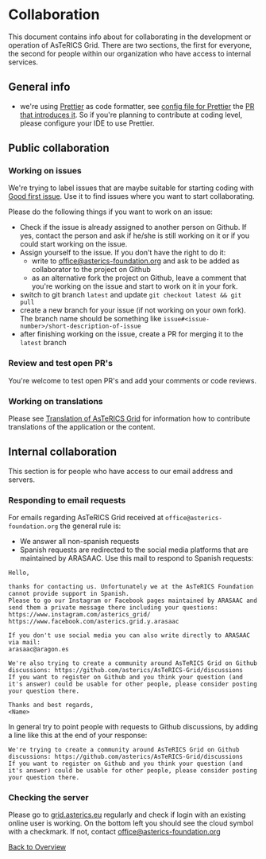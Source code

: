 # Collaboration

This document contains info about for collaborating in the development or operation of AsTeRICS Grid.
There are two sections, the first for everyone, the second for people within our organization who have access to internal
services.

## General info
* we're using [Prettier](https://prettier.io/) as code formatter, see [config file for Prettier](https://github.com/asterics/AsTeRICS-Grid/blob/master/.prettierrc) the [PR that introduces it](https://github.com/asterics/AsTeRICS-Grid/pull/246). So if you're planning to contribute at coding level, please configure your IDE to use Prettier.

## Public collaboration
### Working on issues
We're trying to label issues that are maybe suitable for starting coding with [Good first issue](https://github.com/asterics/AsTeRICS-Grid/issues?q=is%3Aissue+is%3Aopen+label%3A%22good+first+issue%22). Use it to find issues where you want to start collaborating.

Please do the following things if you want to work on an issue:
* Check if the issue is already assigned to another person on Github. If yes, contact the person and ask if he/she is still working on it or if you could start working on the issue.
* Assign yourself to the issue. If you don't have the right to do it:
   * write to office@asterics-foundation.org and ask to be added as collaborator to the project on Github
   * as an alternative fork the project on Github, leave a comment that you're working on the issue and start to work on it in your fork.
* switch to git branch `latest` and update `git checkout latest && git pull`
* create a new branch for your issue (if not working on your own fork). The branch name should be something like `issue#<issue-number>/short-description-of-issue`
* after finishing working on the issue, create a PR for merging it to the `latest` branch

### Review and test open PR's
You're welcome to test open PR's and add your comments or code reviews.

### Working on translations
Please see [Translation of AsTeRICS Grid](../documentation_user/contributing-to-ag.md#translate-the-application) for information how to contribute translations of the application or the content.

## Internal collaboration
This section is for people who have access to our email address and servers.

### Responding to email requests
For emails regarding AsTeRICS Grid received at `office@asterics-foundation.org` the general rule is:
* We answer all non-spanish requests
* Spanish requests are redirected to the social media platforms that are maintained by ARASAAC. Use this mail to respond to Spanish requests:

```
Hello,

thanks for contacting us. Unfortunately we at the AsTeRICS Foundation cannot provide support in Spanish.
Please to go our Instagram or Facebook pages maintained by ARASAAC and send them a private message there including your questions:
https://www.instagram.com/asterics_grid/
https://www.facebook.com/asterics.grid.y.arasaac

If you don't use social media you can also write directly to ARASAAC via mail:
arasaac@aragon.es

We're also trying to create a community around AsTeRICS Grid on Github discussions: https://github.com/asterics/AsTeRICS-Grid/discussions
If you want to register on Github and you think your question (and it's answer) could be usable for other people, please consider posting your question there.

Thanks and best regards,
<Name>
```

In general try to point people with requests to Github discussions, by adding a line like this at the end of your response:
```
We're trying to create a community around AsTeRICS Grid on Github discussions: https://github.com/asterics/AsTeRICS-Grid/discussions
If you want to register on Github and you think your question (and it's answer) could be usable for other people, please consider posting your question there.
```

### Checking the server
Please go to [grid.asterics.eu](https://grid.asterics.eu/) regularly and check if login with an existing online user is working. On the bottom left you should see the cloud symbol with a checkmark. If not, contact office@asterics-foundation.org

[Back to Overview](README.md)
